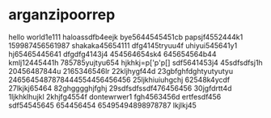 # arganzipoorrep
hello world1e111
haloassdfb4eejk
bye5644545451cb
papsjf4552444k1
159987456561987
shakaka45654111
dfg4145tryuu4f
uhiyui545641y1
hj65465445641
dfgdfg4143j4
454564654sk4
645654564b44
kmlj12445441h
785785yujtyu654
hjkhkj=p['p'p[]
sdf5641453j4
45sdfsdfsj1h
20456487844u
2165346546lr
22kljhygf44d
23gbfghfdghtyutyutyu
2465645487878444554456456456
25ljkhiuiuhgchj
62548k4ycdf
27lkjkj65464
82ghgggghjfghj
29sdfsdfssdf476456456
30jgfdrtt4d
1ljkhklhujkl
2khjfg4554f
dontewrwer1
fgh4563456d
ertfesdf456
sdf54545645
654456454
65495494898978787
lkjlkj45

